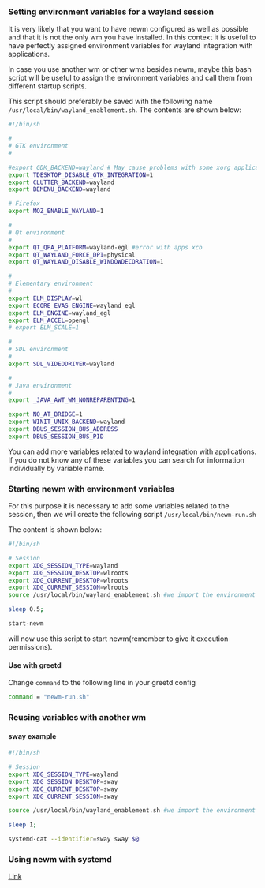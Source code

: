### Setting environment variables for a wayland session

It is very likely that you want to have newm configured as well as possible and that it is not the only wm you have installed. In this context it is useful to have perfectly assigned environment variables for wayland integration with applications.

In case you use another wm or other wms besides newm, maybe this bash script will be useful to assign the environment variables and call them from different startup scripts.

This script should preferably be saved with the following name `/usr/local/bin/wayland_enablement.sh`.
The contents are shown below:

```bash
#!/bin/sh

#
# GTK environment
#

#export GDK_BACKEND=wayland # May cause problems with some xorg applications
export TDESKTOP_DISABLE_GTK_INTEGRATION=1
export CLUTTER_BACKEND=wayland
export BEMENU_BACKEND=wayland

# Firefox
export MOZ_ENABLE_WAYLAND=1

#
# Qt environment
#
export QT_QPA_PLATFORM=wayland-egl #error with apps xcb
export QT_WAYLAND_FORCE_DPI=physical
export QT_WAYLAND_DISABLE_WINDOWDECORATION=1

#
# Elementary environment
#
export ELM_DISPLAY=wl
export ECORE_EVAS_ENGINE=wayland_egl
export ELM_ENGINE=wayland_egl
export ELM_ACCEL=opengl
# export ELM_SCALE=1

#
# SDL environment
#
export SDL_VIDEODRIVER=wayland

#
# Java environment
#
export _JAVA_AWT_WM_NONREPARENTING=1

export NO_AT_BRIDGE=1
export WINIT_UNIX_BACKEND=wayland
export DBUS_SESSION_BUS_ADDRESS
export DBUS_SESSION_BUS_PID
```

You can add more variables related to wayland integration with applications. If you do not know any of these variables you can search for information individually by variable name.

### Starting newm with environment variables

For this purpose it is necessary to add some variables related to the session,
then we will create the following script `/usr/local/bin/newm-run.sh`

The content is shown below:

```bash
#!/bin/sh

# Session
export XDG_SESSION_TYPE=wayland
export XDG_SESSION_DESKTOP=wlroots
export XDG_CURRENT_DESKTOP=wlroots
export XDG_CURRENT_SESSION=wlroots
source /usr/local/bin/wayland_enablement.sh #we import the environment variables defined above

sleep 0.5;

start-newm
```

will now use this script to start newm(remember to give it execution permissions).

#### Use with greetd

Change `command` to the following line in your greetd config

```bash
command = "newm-run.sh"
```

### Reusing variables with another wm

#### sway example

```bash
#!/bin/sh

# Session
export XDG_SESSION_TYPE=wayland
export XDG_SESSION_DESKTOP=sway
export XDG_CURRENT_DESKTOP=sway
export XDG_CURRENT_SESSION=sway

source /usr/local/bin/wayland_enablement.sh #we import the environment variables defined above

sleep 1;

systemd-cat --identifier=sway sway $@
```

### Using newm with systemd

[Link](./systemd.md)
